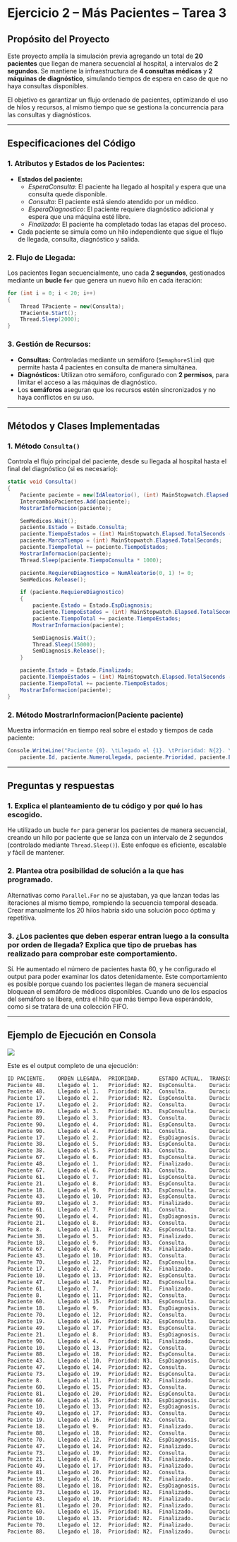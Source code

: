 # Ejercicio 2 – Más Pacientes – Tarea 3

## **Propósito del Proyecto**
Este proyecto amplía la simulación previa agregando un total de **20 pacientes** que llegan de manera secuencial al hospital, a intervalos de **2 segundos**. Se mantiene la infraestructura de **4 consultas médicas** y **2 máquinas de diagnóstico**, simulando tiempos de espera en caso de que no haya consultas disponibles.

El objetivo es garantizar un flujo ordenado de pacientes, optimizando el uso de hilos y recursos, al mismo tiempo que se gestiona la concurrencia para las consultas y diagnósticos.

---

## **Especificaciones del Código**

### **1. Atributos y Estados de los Pacientes:**
- **Estados del paciente:**
  - *EsperaConsulta*: El paciente ha llegado al hospital y espera que una consulta quede disponible.
  - *Consulta*: El paciente está siendo atendido por un médico.
  - *EsperaDiagnostico*: El paciente requiere diagnóstico adicional y espera que una máquina esté libre.
  - *Finalizado*: El paciente ha completado todas las etapas del proceso.
- Cada paciente se simula como un hilo independiente que sigue el flujo de llegada, consulta, diagnóstico y salida.

### **2. Flujo de Llegada:**
Los pacientes llegan secuencialmente, uno cada **2 segundos**, gestionados mediante un **bucle `for`** que genera un nuevo hilo en cada iteración:
```csharp
for (int i = 0; i < 20; i++)
{
    Thread TPaciente = new(Consulta);
    TPaciente.Start();
    Thread.Sleep(2000);
}
```

### **3. Gestión de Recursos:**
- **Consultas:** Controladas mediante un semáforo (`SemaphoreSlim`) que permite hasta 4 pacientes en consulta de manera simultánea.
- **Diagnósticos:** Utilizan otro semáforo, configurado con **2 permisos**, para limitar el acceso a las máquinas de diagnóstico.
- Los **semáforos** aseguran que los recursos estén sincronizados y no haya conflictos en su uso.

---

## **Métodos y Clases Implementadas**
### **1. Método `Consulta()`**
Controla el flujo principal del paciente, desde su llegada al hospital hasta el final del diagnóstico (si es necesario):
```csharp
static void Consulta()
{
    Paciente paciente = new(IdAleatorio(), (int) MainStopwatch.Elapsed.TotalSeconds, NumAleatorio(5, 15), Llegadas++, NumAleatorio(1, 3));
    IntercambioPacientes.Add(paciente);
    MostrarInformacion(paciente);

    SemMedicos.Wait();
    paciente.Estado = Estado.Consulta;
    paciente.TiempoEstados = (int) MainStopwatch.Elapsed.TotalSeconds - paciente.MarcaTiempo;
    paciente.MarcaTiempo = (int) MainStopwatch.Elapsed.TotalSeconds;
    paciente.TiempoTotal += paciente.TiempoEstados;
    MostrarInformacion(paciente);
    Thread.Sleep(paciente.TiempoConsulta * 1000);

    paciente.RequiereDiagnostico = NumAleatorio(0, 1) != 0;
    SemMedicos.Release();

    if (paciente.RequiereDiagnostico)
    {
        paciente.Estado = Estado.EspDiagnosis;
        paciente.TiempoEstados = (int) MainStopwatch.Elapsed.TotalSeconds - paciente.MarcaTiempo;
        paciente.TiempoTotal += paciente.TiempoEstados;
        MostrarInformacion(paciente);

        SemDiagnosis.Wait();
        Thread.Sleep(15000);
        SemDiagnosis.Release();
    }

    paciente.Estado = Estado.Finalizado;
    paciente.TiempoEstados = (int) MainStopwatch.Elapsed.TotalSeconds - paciente.MarcaTiempo;
    paciente.TiempoTotal += paciente.TiempoEstados;
    MostrarInformacion(paciente);
}
```

### **2. Método MostrarInformacion(Paciente paciente)**
Muestra información en tiempo real sobre el estado y tiempos de cada paciente:
```csharp
Console.WriteLine("Paciente {0}. \tLlegado el {1}. \tPrioridad: N{2}. \t{3}. \tDuración: {4} segundos.\tTiempo Total: {5} segundos",
	paciente.Id, paciente.NumeroLlegada, paciente.Prioridad, paciente.Estado, paciente.TiempoEstados, paciente.TiempoTotal);
```

---

## Preguntas y respuestas
### 1. Explica el planteamiento de tu código y por qué lo has escogido.
He utilizado un bucle `for` para generar los pacientes de manera secuencial, creando un hilo por paciente que se lanza con un intervalo de 2 segundos (controlado mediante `Thread.Sleep()`). Este enfoque es eficiente, escalable y fácil de mantener.

### 2. Plantea otra posibilidad de solución a la que has programado.
Alternativas como `Parallel.For` no se ajustaban, ya que lanzan todas las iteraciones al mismo tiempo, rompiendo la secuencia temporal deseada. Crear manualmente los 20 hilos habría sido una solución poco óptima y repetitiva.

### 3. ¿Los pacientes que deben esperar entran luego a la consulta por orden de llegada? Explica que tipo de pruebas has realizado para comprobar este comportamiento.
Sí. He aumentado el número de pacientes hasta 60, y he configurado el output para poder examinar los datos detenidamente.
Este comportamiento es posible porque cuando los pacientes llegan de manera secuencial bloquean el semáforo de médicos disponibles. Cuando uno de los espacios del semáforo se libera, entra el hilo que más tiempo lleva esperándolo, como si se tratara de una colección FIFO.

---

## Ejemplo de Ejecución en Consola
![](e2-t3-output.png)

Este es el output completo de una ejecución:
```bash
ID PACIENTE.    ORDEN LLEGADA.  PRIORIDAD.      ESTADO ACTUAL.  TRANSICION ESTADO.      TIEMPO TOTAL
Paciente 48.    Llegado el 1.   Prioridad: N2.  EspConsulta.    Duración: 0 segundos.   Tiempo Total: 0 segundos
Paciente 48.    Llegado el 1.   Prioridad: N2.  Consulta.       Duración: 0 segundos.   Tiempo Total: 0 segundos
Paciente 17.    Llegado el 2.   Prioridad: N2.  EspConsulta.    Duración: 2 segundos.   Tiempo Total: 2 segundos
Paciente 17.    Llegado el 2.   Prioridad: N2.  Consulta.       Duración: 0 segundos.   Tiempo Total: 2 segundos
Paciente 89.    Llegado el 3.   Prioridad: N3.  EspConsulta.    Duración: 4 segundos.   Tiempo Total: 4 segundos
Paciente 89.    Llegado el 3.   Prioridad: N3.  Consulta.       Duración: 0 segundos.   Tiempo Total: 4 segundos
Paciente 90.    Llegado el 4.   Prioridad: N1.  EspConsulta.    Duración: 6 segundos.   Tiempo Total: 6 segundos
Paciente 90.    Llegado el 4.   Prioridad: N1.  Consulta.       Duración: 0 segundos.   Tiempo Total: 6 segundos
Paciente 17.    Llegado el 2.   Prioridad: N2.  EspDiagnosis.   Duración: 6 segundos.   Tiempo Total: 8 segundos
Paciente 38.    Llegado el 5.   Prioridad: N3.  EspConsulta.    Duración: 8 segundos.   Tiempo Total: 8 segundos
Paciente 38.    Llegado el 5.   Prioridad: N3.  Consulta.       Duración: 0 segundos.   Tiempo Total: 8 segundos
Paciente 67.    Llegado el 6.   Prioridad: N3.  EspConsulta.    Duración: 10 segundos.  Tiempo Total: 10 segundos
Paciente 48.    Llegado el 1.   Prioridad: N2.  Finalizado.     Duración: 12 segundos.  Tiempo Total: 12 segundos
Paciente 67.    Llegado el 6.   Prioridad: N3.  Consulta.       Duración: 2 segundos.   Tiempo Total: 12 segundos
Paciente 61.    Llegado el 7.   Prioridad: N1.  EspConsulta.    Duración: 12 segundos.  Tiempo Total: 12 segundos
Paciente 21.    Llegado el 8.   Prioridad: N3.  EspConsulta.    Duración: 14 segundos.  Tiempo Total: 14 segundos
Paciente 18.    Llegado el 9.   Prioridad: N3.  EspConsulta.    Duración: 16 segundos.  Tiempo Total: 16 segundos
Paciente 43.    Llegado el 10.  Prioridad: N3.  EspConsulta.    Duración: 18 segundos.  Tiempo Total: 18 segundos
Paciente 89.    Llegado el 3.   Prioridad: N3.  Finalizado.     Duración: 15 segundos.  Tiempo Total: 19 segundos
Paciente 61.    Llegado el 7.   Prioridad: N1.  Consulta.       Duración: 7 segundos.   Tiempo Total: 19 segundos
Paciente 90.    Llegado el 4.   Prioridad: N1.  EspDiagnosis.   Duración: 13 segundos.  Tiempo Total: 19 segundos
Paciente 21.    Llegado el 8.   Prioridad: N3.  Consulta.       Duración: 5 segundos.   Tiempo Total: 19 segundos
Paciente 8.     Llegado el 11.  Prioridad: N2.  EspConsulta.    Duración: 20 segundos.  Tiempo Total: 20 segundos
Paciente 38.    Llegado el 5.   Prioridad: N3.  Finalizado.     Duración: 13 segundos.  Tiempo Total: 21 segundos
Paciente 18.    Llegado el 9.   Prioridad: N3.  Consulta.       Duración: 5 segundos.   Tiempo Total: 21 segundos
Paciente 67.    Llegado el 6.   Prioridad: N3.  Finalizado.     Duración: 10 segundos.  Tiempo Total: 22 segundos
Paciente 43.    Llegado el 10.  Prioridad: N3.  Consulta.       Duración: 4 segundos.   Tiempo Total: 22 segundos
Paciente 70.    Llegado el 12.  Prioridad: N2.  EspConsulta.    Duración: 22 segundos.  Tiempo Total: 22 segundos
Paciente 17.    Llegado el 2.   Prioridad: N2.  Finalizado.     Duración: 21 segundos.  Tiempo Total: 29 segundos
Paciente 10.    Llegado el 13.  Prioridad: N2.  EspConsulta.    Duración: 24 segundos.  Tiempo Total: 24 segundos
Paciente 47.    Llegado el 14.  Prioridad: N2.  EspConsulta.    Duración: 26 segundos.  Tiempo Total: 26 segundos
Paciente 61.    Llegado el 7.   Prioridad: N1.  Finalizado.     Duración: 9 segundos.   Tiempo Total: 28 segundos
Paciente 8.     Llegado el 11.  Prioridad: N2.  Consulta.       Duración: 8 segundos.   Tiempo Total: 28 segundos
Paciente 60.    Llegado el 15.  Prioridad: N3.  EspConsulta.    Duración: 28 segundos.  Tiempo Total: 28 segundos
Paciente 18.    Llegado el 9.   Prioridad: N3.  EspDiagnosis.   Duración: 8 segundos.   Tiempo Total: 29 segundos
Paciente 70.    Llegado el 12.  Prioridad: N2.  Consulta.       Duración: 7 segundos.   Tiempo Total: 29 segundos
Paciente 19.    Llegado el 16.  Prioridad: N2.  EspConsulta.    Duración: 30 segundos.  Tiempo Total: 30 segundos
Paciente 49.    Llegado el 17.  Prioridad: N3.  EspConsulta.    Duración: 32 segundos.  Tiempo Total: 32 segundos
Paciente 21.    Llegado el 8.   Prioridad: N3.  EspDiagnosis.   Duración: 15 segundos.  Tiempo Total: 34 segundos
Paciente 90.    Llegado el 4.   Prioridad: N1.  Finalizado.     Duración: 28 segundos.  Tiempo Total: 47 segundos
Paciente 10.    Llegado el 13.  Prioridad: N2.  Consulta.       Duración: 10 segundos.  Tiempo Total: 34 segundos
Paciente 88.    Llegado el 18.  Prioridad: N2.  EspConsulta.    Duración: 34 segundos.  Tiempo Total: 34 segundos
Paciente 43.    Llegado el 10.  Prioridad: N3.  EspDiagnosis.   Duración: 13 segundos.  Tiempo Total: 35 segundos
Paciente 47.    Llegado el 14.  Prioridad: N2.  Consulta.       Duración: 9 segundos.   Tiempo Total: 35 segundos
Paciente 73.    Llegado el 19.  Prioridad: N2.  EspConsulta.    Duración: 36 segundos.  Tiempo Total: 36 segundos
Paciente 8.     Llegado el 11.  Prioridad: N2.  Finalizado.     Duración: 10 segundos.  Tiempo Total: 38 segundos
Paciente 60.    Llegado el 15.  Prioridad: N3.  Consulta.       Duración: 10 segundos.  Tiempo Total: 38 segundos
Paciente 81.    Llegado el 20.  Prioridad: N2.  EspConsulta.    Duración: 38 segundos.  Tiempo Total: 38 segundos
Paciente 60.    Llegado el 15.  Prioridad: N3.  EspDiagnosis.   Duración: 6 segundos.   Tiempo Total: 44 segundos
Paciente 10.    Llegado el 13.  Prioridad: N2.  EspDiagnosis.   Duración: 10 segundos.  Tiempo Total: 44 segundos
Paciente 49.    Llegado el 17.  Prioridad: N3.  Consulta.       Duración: 12 segundos.  Tiempo Total: 44 segundos
Paciente 19.    Llegado el 16.  Prioridad: N2.  Consulta.       Duración: 14 segundos.  Tiempo Total: 44 segundos
Paciente 18.    Llegado el 9.   Prioridad: N3.  Finalizado.     Duración: 23 segundos.  Tiempo Total: 52 segundos
Paciente 88.    Llegado el 18.  Prioridad: N2.  Consulta.       Duración: 10 segundos.  Tiempo Total: 44 segundos
Paciente 70.    Llegado el 12.  Prioridad: N2.  EspDiagnosis.   Duración: 15 segundos.  Tiempo Total: 44 segundos
Paciente 47.    Llegado el 14.  Prioridad: N2.  Finalizado.     Duración: 13 segundos.  Tiempo Total: 48 segundos
Paciente 73.    Llegado el 19.  Prioridad: N2.  Consulta.       Duración: 12 segundos.  Tiempo Total: 48 segundos
Paciente 21.    Llegado el 8.   Prioridad: N3.  Finalizado.     Duración: 30 segundos.  Tiempo Total: 64 segundos
Paciente 49.    Llegado el 17.  Prioridad: N3.  Finalizado.     Duración: 7 segundos.   Tiempo Total: 51 segundos
Paciente 81.    Llegado el 20.  Prioridad: N2.  Consulta.       Duración: 13 segundos.  Tiempo Total: 51 segundos
Paciente 19.    Llegado el 16.  Prioridad: N2.  Finalizado.     Duración: 12 segundos.  Tiempo Total: 56 segundos
Paciente 88.    Llegado el 18.  Prioridad: N2.  EspDiagnosis.   Duración: 12 segundos.  Tiempo Total: 56 segundos
Paciente 73.    Llegado el 19.  Prioridad: N2.  Finalizado.     Duración: 8 segundos.   Tiempo Total: 56 segundos
Paciente 43.    Llegado el 10.  Prioridad: N3.  Finalizado.     Duración: 37 segundos.  Tiempo Total: 72 segundos
Paciente 81.    Llegado el 20.  Prioridad: N2.  Finalizado.     Duración: 12 segundos.  Tiempo Total: 63 segundos
Paciente 60.    Llegado el 15.  Prioridad: N3.  Finalizado.     Duración: 26 segundos.  Tiempo Total: 70 segundos
Paciente 10.    Llegado el 13.  Prioridad: N2.  Finalizado.     Duración: 40 segundos.  Tiempo Total: 84 segundos
Paciente 70.    Llegado el 12.  Prioridad: N2.  Finalizado.     Duración: 50 segundos.  Tiempo Total: 94 segundos
Paciente 88.    Llegado el 18.  Prioridad: N2.  Finalizado.     Duración: 45 segundos.  Tiempo Total: 101 segundos
```